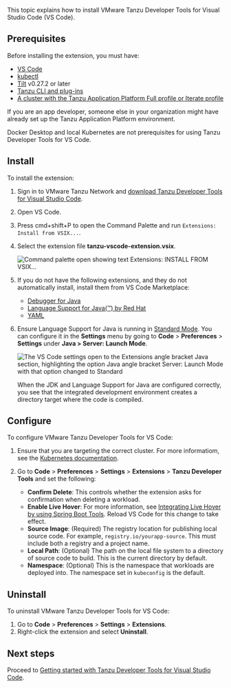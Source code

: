 This topic explains how to install VMware Tanzu Developer Tools for Visual Studio Code (VS Code).

## <a id="prereqs"></a> Prerequisites

Before installing the extension, you must have:

- [VS Code](https://code.visualstudio.com/download)
- [kubectl](https://kubernetes.io/docs/tasks/tools/#kubectl)
- [Tilt](https://docs.tilt.dev/install.html) v0.27.2 or later
- [Tanzu CLI and plug-ins](/docs-tap/install-tanzu-cli.hbs.md#cli-and-plugin)
- [A cluster with the Tanzu Application Platform Full profile or Iterate profile](/docs-tap/install.hbs.md)

If you are an app developer, someone else in your organization might have already set up the
Tanzu Application Platform environment.

Docker Desktop and local Kubernetes are not prerequisites for using Tanzu Developer Tools for VS Code.

## <a id="install"></a> Install

To install the extension:

1. Sign in to VMware Tanzu Network and [download Tanzu Developer Tools for Visual Studio Code](https://network.tanzu.vmware.com/products/tanzu-application-platform).
2. Open VS Code.
3. Press cmd+shift+P to open the Command Palette and run `Extensions: Install from VSIX...`.
4. Select the extension file **tanzu-vscode-extension.vsix**.

    ![Command palette open showing text Extensions: INSTALL FROM VSIX...](/docs-tap/images/vscode-install1v2.png)

5. If you do not have the following extensions, and they do not automatically install, install them
from VS Code Marketplace:

    - [Debugger for Java](https://marketplace.visualstudio.com/items?itemName=vscjava.vscode-java-debug)
    - [Language Support for Java(™) by Red Hat](https://marketplace.visualstudio.com/items?itemName=redhat.java)
    - [YAML](https://marketplace.visualstudio.com/items?itemName=redhat.vscode-yaml)

1. Ensure Language Support for Java is running in
[Standard Mode](https://code.visualstudio.com/docs/java/java-project#_lightweight-mode).
You can configure it in the **Settings** menu by going to **Code** > **Preferences** > **Settings**
under **Java > Server: Launch Mode**.

    ![The VS Code settings open to the Extensions angle bracket Java section, highlighting the option Java angle bracket Server: Launch Mode with that option changed to Standard](/docs-tap/images/vscode-install4.png)

    When the JDK and Language Support for Java are configured correctly, you see that the integrated
    development environment creates a directory target where the code is compiled.

## <a id="configure"></a> Configure

To configure VMware Tanzu Developer Tools for VS Code:

1. Ensure that you are targeting the correct cluster. For more informatiom, see the
[Kubernetes documentation](https://kubernetes.io/docs/tasks/access-application-cluster/configure-access-multiple-clusters/).

1. Go to **Code** > **Preferences** > **Settings** > **Extensions** > **Tanzu Developer Tools** and
set the following:

    - **Confirm Delete**: This controls whether the extension asks for confirmation when deleting a
    workload.
    - **Enable Live Hover**: For more information, see
    [Integrating Live Hover by using Spring Boot Tools](/docs-tap/vscode-extension/live-hover.hbs.md).
    Reload VS Code for this change to take effect.
    - **Source Image**: (Required) The registry location for publishing local source code. For example,
    `registry.io/yourapp-source`. This must include both a registry and a project name.
    - **Local Path**: (Optional) The path on the local file system to a directory of source code to
    build. This is the current directory by default.
    - **Namespace**: (Optional) This is the namespace that workloads are deployed into.
    The namespace set in `kubeconfig` is the default.

## <a id="uninstall"></a> Uninstall

To uninstall VMware Tanzu Developer Tools for VS Code:

1. Go to **Code** > **Preferences** > **Settings** > **Extensions**.
1. Right-click the extension and select **Uninstall**.

## <a id="next-steps"></a> Next steps

Proceed to [Getting started with Tanzu Developer Tools for Visual Studio Code](/docs-tap/vscode-extension/getting-started.hbs.md).
